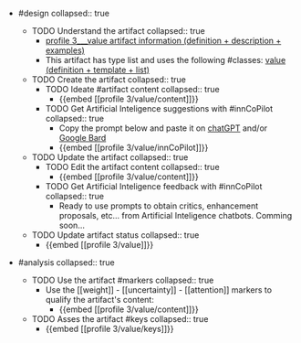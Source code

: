 
- #design
   collapsed:: true
  - TODO Understand the artifact
    collapsed:: true
    - [profile 3___value artifact information (definition + description + examples)](https://go.innbok.com/#/page/innBoK%2Fprofile-%28id%29%2Fvalue%2Finfo)
    - This artifact has type list and uses the following #classes: [value (definition + template + list)](https://go.innbok.com/#/page/innBoK%2Fclass%2Fvalue)
  - TODO Create the artifact
     collapsed:: true
    - TODO Ideate #artifact content
      collapsed:: true
      - {{embed [[profile 3/value/content]]}}
    - TODO Get Artificial Inteligence suggestions with #innCoPilot
      collapsed:: true
      - Copy the prompt below and paste it on [chatGPT](https://chat.openai.com) and/or [Google Bard](https://bard.google.com/chat)
      - {{embed [[profile 3/value/innCoPilot]]}}
  - TODO Update the artifact
    collapsed:: true
    - TODO Edit the artifact content
     collapsed:: true
      - {{embed [[profile 3/value/content]]}}
    - TODO Get Artificial Inteligence feedback with #innCoPilot
      collapsed:: true
      - Ready to use prompts to obtain critics, enhancement proposals, etc... from Artificial Inteligence chatbots. Comming soon...
  - TODO Update artifact status
    collapsed:: true
    - {{embed [[profile 3/value]]}}


- #analysis
  collapsed:: true
  - TODO Use the artifact #markers
    collapsed:: true
    - Use the [[weight]] - [[uncertainty]] - [[attention]] markers to qualify the artifact's content:
      - {{embed [[profile 3/value/content]]}}
  - TODO Asses the artifact #keys
    collapsed:: true
    - {{embed [[profile 3/value/keys]]}}



